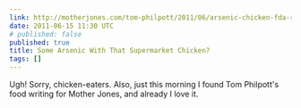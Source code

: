 ```yaml
---
link: http://motherjones.com/tom-philpott/2011/06/arsenic-chicken-fda-roxarsone-pfizer
date: 2011-06-15 11:30 UTC
# published: false
published: true
title: Some Arsenic With That Supermarket Chicken?
tags: []
---
```


Ugh! Sorry, chicken-eaters. Also, just this morning I found Tom Philpott's food writing for Mother Jones, and already I love it.
